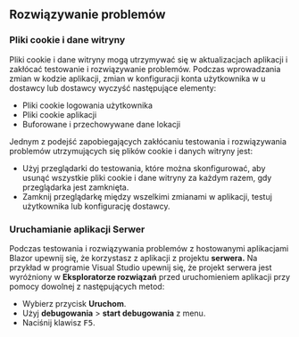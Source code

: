 ## <a name="troubleshoot"></a>Rozwiązywanie problemów

### <a name="cookies-and-site-data"></a>Pliki cookie i dane witryny

Pliki cookie i dane witryny mogą utrzymywać się w aktualizacjach aplikacji i zakłócać testowanie i rozwiązywanie problemów. Podczas wprowadzania zmian w kodzie aplikacji, zmian w konfiguracji konta użytkownika w u dostawcy lub dostawcy wyczyść następujące elementy:

* Pliki cookie logowania użytkownika
* Pliki cookie aplikacji
* Buforowane i przechowywane dane lokacji

Jednym z podejść zapobiegających zakłócaniu testowania i rozwiązywania problemów utrzymujących się plików cookie i danych witryny jest:

* Użyj przeglądarki do testowania, które można skonfigurować, aby usunąć wszystkie pliki cookie i dane witryny za każdym razem, gdy przeglądarka jest zamknięta.
* Zamknij przeglądarkę między wszelkimi zmianami w aplikacji, testuj użytkownika lub konfigurację dostawcy.

### <a name="run-the-server-app"></a>Uruchamianie aplikacji Serwer

Podczas testowania i rozwiązywania problemów z hostowanymi aplikacjami Blazor upewnij się, że korzystasz z aplikacji z projektu **serwera.** Na przykład w programie Visual Studio upewnij się, że projekt serwera jest wyróżniony w **Eksploratorze rozwiązań** przed uruchomieniem aplikacji przy pomocy dowolnej z następujących metod:

* Wybierz przycisk **Uruchom**.
* Użyj **debugowania** > **start debugowania** z menu.
* Naciśnij klawisz <kbd>F5</kbd>.
